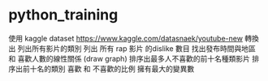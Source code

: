 # python_training

使用 kaggle dataset
https://www.kaggle.com/datasnaek/youtube-new
轉換出
列出所有影片的類別
列出 所有 rap 影片 的dislike 數目
找出發布時間與地區 和 喜歡人數的線性關係  (draw graph)
排序出最多人不喜歡的前十名種類影片
排序出前十名的類別 喜歡 和 不喜歡的比例 擁有最大的變異數
